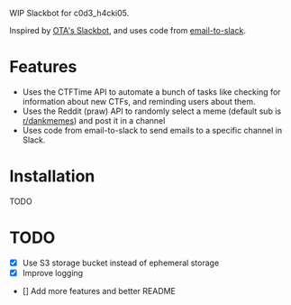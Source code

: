  WIP Slackbot for c0d3_h4cki05.
 
 Inspired by [OTA's Slackbot](https://github.com/OpenToAllCTF/OTA-Challenge-Bot), and uses code from [email-to-slack](https://github.com/kossiitkgp/email-to-slack).
 
# Features

- Uses the CTFTime API to automate a bunch of tasks like checking for information about new CTFs, and reminding users about them.
- Uses the Reddit (praw) API to randomly select a meme (default sub is [r/dankmemes](https://old.reddit.com/r/dankmemes)) and post it in a channel
- Uses code from email-to-slack to send emails to a specific channel in Slack.

# Installation

TODO

# TODO
 
- [x] Use S3 storage bucket instead of ephemeral storage
- [x] Improve logging
- [] Add more features and better README
